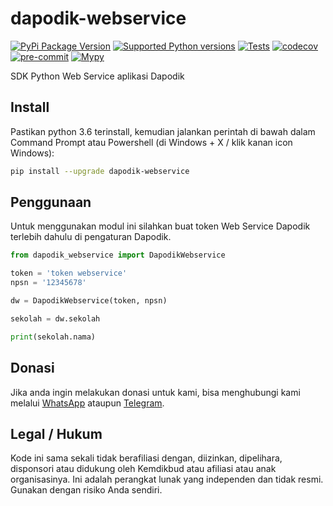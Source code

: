 # dapodik-webservice

[![PyPi Package Version](https://img.shields.io/pypi/v/dapodik-webservice)](https://pypi.org/project/dapodik-webservice/)
[![Supported Python versions](https://img.shields.io/pypi/pyversions/dapodik-webservice)](https://pypi.org/project/dapodik-webservice/)
[![Tests](https://github.com/dapodix/dapodik-webservice/workflows/Tests/badge.svg)](https://github.com/dapodix/dapodik-webservice/actions)
[![codecov](https://codecov.io/gh/dapodix/dapodik-webservice/branch/main/graph/badge.svg?token=2rX7lP6K0C)](https://codecov.io/gh/dapodix/dapodik-webservice)
[![pre-commit](https://img.shields.io/badge/pre--commit-enabled-brightgreen?logo=pre-commit&logoColor=white)](https://github.com/pre-commit/pre-commit)
[![Mypy](https://img.shields.io/badge/Mypy-enabled-brightgreen)](https://github.com/python/mypy)

SDK Python Web Service aplikasi Dapodik

## Install

Pastikan python 3.6 terinstall, kemudian jalankan perintah di bawah dalam Command Prompt atau Powershell (di Windows + X / klik kanan icon Windows):

```bash
pip install --upgrade dapodik-webservice
```

## Penggunaan

Untuk menggunakan modul ini silahkan buat token Web Service Dapodik terlebih dahulu di pengaturan Dapodik.

```python
from dapodik_webservice import DapodikWebservice

token = 'token webservice'
npsn = '12345678'

dw = DapodikWebservice(token, npsn)

sekolah = dw.sekolah

print(sekolah.nama)

```

## Donasi

Jika anda ingin melakukan donasi untuk kami, bisa menghubungi kami melalui [WhatsApp](https://wa.me/6287725780404) ataupun [Telegram](https://t.me/hexatester).

## Legal / Hukum

Kode ini sama sekali tidak berafiliasi dengan, diizinkan, dipelihara, disponsori atau didukung oleh Kemdikbud atau afiliasi atau anak organisasinya. Ini adalah perangkat lunak yang independen dan tidak resmi. Gunakan dengan risiko Anda sendiri.
